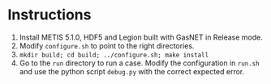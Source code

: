 # Instructions

1. Install METIS 5.1.0, HDF5 and Legion built with GasNET in Release mode.
2. Modify `configure.sh` to point to the right directories.
3. `mkdir build; cd build; ../configure.sh; make install`
4. Go to the `run` directory to run a case. Modify the configuration in `run.sh` and use the python script `debug.py` with the correct expected error.